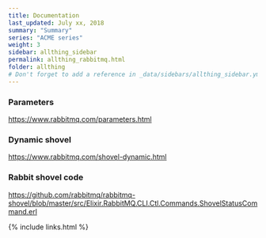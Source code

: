 ```yaml
---
title: Documentation 
last_updated: July xx, 2018
summary: "Summary"
series: "ACME series"
weight: 3
sidebar: allthing_sidebar
permalink: allthing_rabbitmq.html
folder: allthing
# Don't forget to add a reference in _data/sidebars/allthing_sidebar.yml and/or _data/topnav.yml 
---
```



### Parameters
https://www.rabbitmq.com/parameters.html

### Dynamic shovel
https://www.rabbitmq.com/shovel-dynamic.html

### Rabbit shovel code
https://github.com/rabbitmq/rabbitmq-shovel/blob/master/src/Elixir.RabbitMQ.CLI.Ctl.Commands.ShovelStatusCommand.erl


{% include links.html %}
